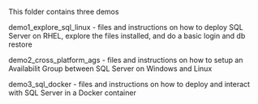 This folder contains three demos

demo1_explore_sql_linux - files and instructions on how to deploy SQL Server on RHEL, explore the files installed, and do a basic login and db restore

demo2_cross_platform_ags - files and instructions on how to setup an Availabilit Group between SQL Server on Windows and Linux

demo3_sql_docker - files and instructions on how to deploy and interact with SQL Server in a Docker container